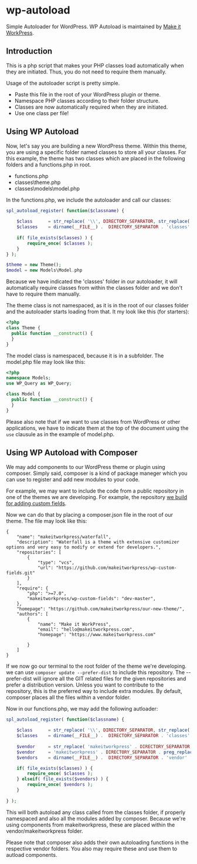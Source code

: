 # wp-autoload
Simple Autoloader for WordPress. WP Autoload is maintained by [Make it WorkPress](https://www.makeitworkpress.com/wordpress-solutions/scripts/wp-autoload/).

## Introduction
This is a php script that makes your PHP classes load automatically when they are initiated. 
Thus, you do not need to require them manually.

Usage of the autoloader script is pretty simple.
* Paste this file in the root of your WordPress plugin or theme. 
* Namespace PHP classes according to their folder structure. 
* Classes are now automatically required when they are initiated.
* Use one class per file!

## Using WP Autoload
Now, let's say you are building a new WordPress theme. Within this theme, you are using a specific folder named classes to store all your classes. For this example, the theme has two classes which are placed in the following folders and a functions.php in root.
- functions.php
- classes\theme.php
- classes\models\model.php

In the functions.php, we include the autoloader and call our classes:
```php
spl_autoload_register( function($classname) {
    
    $class      = str_replace( '\\', DIRECTORY_SEPARATOR, str_replace( '_', '-', strtolower($classname) ) );
    $classes    = dirname(__FILE__) .  DIRECTORY_SEPARATOR . 'classes' . DIRECTORY_SEPARATOR . $class . '.php'; 
    
    if( file_exists($classes) ) {
        require_once( $classes );
    }    
} );

$theme = new Theme();
$model = new Models\Model.php

```
Because we have indicated the 'classes' folder in our autoloader, it will automatically require classes from within the classes folder and we don't have to require them manually.

The theme class is not namespaced, as it is in the root of our classes folder and the autoloader starts loading from that. It my look like this (for starters):
```php
<?php
class Theme {
  public function __construct() {
  }
}
```

The model class is namespaced, because it is in a subfolder. The model.php file may look like this: 
```php
<?php
namespace Models;
use WP_Query as WP_Query;

class Model {
  public function __construct() {
  }
}
```
Please also note that if we want to use classes from WordPress or other applications, we have to indicate them at the top of the document using the ``use`` clausule as in the example of model.php.

## Using WP Autoload with Composer
We may add components to our WordPress theme or plugin using composer. Simply said, composer is a kind of package maneger which you can use to register and add new modules to your code.

For example, we may want to include the code from a public repository in one of the themes we are developing. For example, the repository [we build for adding custom fields](https://github.com/makeitworkpress/wp-custom-fields). 

Now we can do that by placing a composer.json file in the root of our theme. The file may look like this:
```
{
    "name": "makeitworkpress/waterfall",
    "description": "Waterfall is a theme with extensive customizer options and very easy to modify or extend for developers.",
    "repositories": [              
        {
            "type": "vcs",
            "url": "https://github.com/makeitworkpress/wp-custom-fields.git"
        }       
    ],
    "require": {
        "php": ">=7.0",
        "makeitworkpress/wp-custom-fields": "dev-master",
    },
    "homepage": "https://github.com/makeitworkpress/our-new-theme/",
    "authors": [ 
        {
            "name": "Make it WorkPress",
            "email": "hello@makeitworkpress.com",
            "homepage": "https://www.makeitworkpress.com"

        } 
    ]          
}
```

If we now go our terminal to the root folder of the theme we're developing. we can use ``composer update --prefer-dist`` to include this repository. The --prefer-dist will ignore all the GIT related files for the given repositories and prefer a distribution version. Unless you want to contribute to the repository, this is the preferred way to include extra modules. By default, composer places all the files within a vendor folder.

Now in our functions.php, we may add the following autloader:

```php
spl_autoload_register( function($classname) {
    
    $class      = str_replace( '\\', DIRECTORY_SEPARATOR, str_replace( '_', '-', strtolower($classname) ) );
    $classes    = dirname(__FILE__) .  DIRECTORY_SEPARATOR . 'classes' . DIRECTORY_SEPARATOR . $class . '.php';
    
    $vendor     = str_replace( 'makeitworkpress' . DIRECTORY_SEPARATOR, '', $class );
    $vendor     = 'makeitworkpress' . DIRECTORY_SEPARATOR . preg_replace( '/\//', '/src/', $vendor, 1 ); // Replace the first slash for the src folder
    $vendors    = dirname(__FILE__) .  DIRECTORY_SEPARATOR . 'vendor' . DIRECTORY_SEPARATOR . $vendor . '.php';

    if( file_exists($classes) ) {
        require_once( $classes );
    } elseif( file_exists($vendors) ) {
        require_once( $vendors );    
    }
   
} );
```

This will both autoload any class called from the classes folder, if properly namespaced and also all the modules added by composer. Because we're using components from makeitworkpress, these are placed within the vendor/makeitworkpress folder.

Please note that composer also adds their own autoloading functions in the respective vendor folders. You also may require these and use them to autload components.
